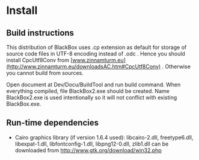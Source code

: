 # Install #


## Build instructions ##

This distribution of BlackBox uses .cp extension as default for storage of source code files in UTF-8 encoding instead of .odc .
Hence you should install CpcUtf8Conv from [www.zinnamturm.eu](http://www.zinnamturm.eu/downloadsAC.htm#CpcUtf8Conv) . Otherwise you cannot build from sources.

Open document at Dev/Docu/BuildTool and run build command. When everything compiled, file BlackBox2.exe should be created. Name BlackBox2.exe is used intentionally so it will not conflict with existing BlackBox.exe.

## Run-time dependencies ##
* Cairo graphics library (if version 1.6.4 used): libcairo-2.dll, freetype6.dll, libexpat-1.dll, libfontconfig-1.dll, libpng12-0.dll, zlib1.dll
 can be downloaded from http://www.gtk.org/download/win32.php
